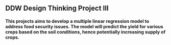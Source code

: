 ## DDW Design Thinking Project III

#### This projects aims to develop a multiple linear regression model to address food security issues. The model will predict the yield for various crops based on the soil conditions, hence potentially increasing supply of crops.
